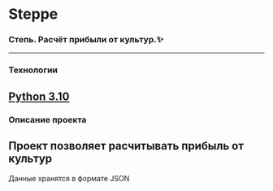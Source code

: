 # Steppe

### Степь. Расчёт прибыли от культур.✨
-------------------------------------
### Технологии
**[Python 3.10](https://www.python.org/)**
-----------------------------------------
### Описание проекта
Проект позволяет расчитывать прибыль от культур
---------------------------
Данные хранятся в формате JSON
```

```
